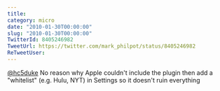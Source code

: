 ```yaml
---
title: 
category: micro
date: "2010-01-30T00:00:00"
slug: "2010-01-30T00:00:00"
TwitterId: 8405246982
TweetUrl: https://twitter.com/mark_philpot/status/8405246982
ReTweetUser: 
---
```


[@hc5duke](https://twitter.com/hc5duke) No reason why Apple couldn't include the plugin then add a "whitelist" (e.g. Hulu, NYT) in Settings so it doesn't ruin everything